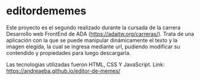 # editordememes

Este proyecto es el segundo realizado durante la cursada de la carrera Desarrollo web FrontEnd de ADA (https://adaitw.org/carreras/). 
Trata de una aplicación con la que se puede manipular dinámicamente el texto y la imagen elegida, la cual se ingresa mediante url, pudiendo modificar su contendido 
y propiedades para luego descargarla.

Las tecnologias utilizadas fueron HTML, CSS Y JavaScript.
Link: https://andreaeba.github.io/editor-de-memes/

